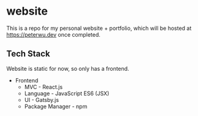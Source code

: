 # website
This is a repo for my personal website + portfolio, which will be hosted at https://peterwu.dev once completed.

## Tech Stack
Website is static for now, so only has a frontend.

* Frontend
    * MVC - React.js
    * Language - JavaScript ES6 (JSX)
    * UI - Gatsby.js
    * Package Manager - npm